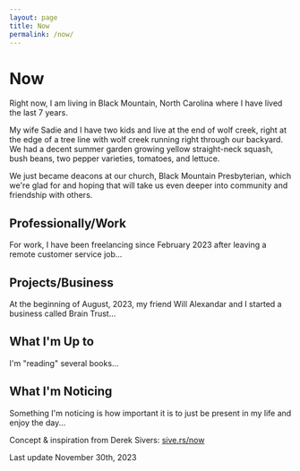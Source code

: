 ```yaml
---
layout: page
title: Now
permalink: /now/
---
```


# Now

Right now, I am living in Black Mountain, North Carolina where I have lived the last 7 years.

My wife Sadie and I have two kids and live at the end of wolf creek, right at the edge of a tree line with wolf creek running right through our backyard. We had a decent summer garden growing yellow straight-neck squash, bush beans, two pepper varieties, tomatoes, and lettuce.

We just became deacons at our church, Black Mountain Presbyterian, which we're glad for and hoping that will take us even deeper into community and friendship with others.

## Professionally/Work

For work, I have been freelancing since February 2023 after leaving a remote customer service job...

## Projects/Business

At the beginning of August, 2023, my friend Will Alexandar and I started a business called Brain Trust...

## What I'm Up to

I'm "reading" several books...

## What I'm Noticing

Something I'm noticing is how important it is to just be present in my life and enjoy the day...

Concept & inspiration from Derek Sivers: [sive.rs/now](https://sive.rs/now)

Last update November 30th, 2023
